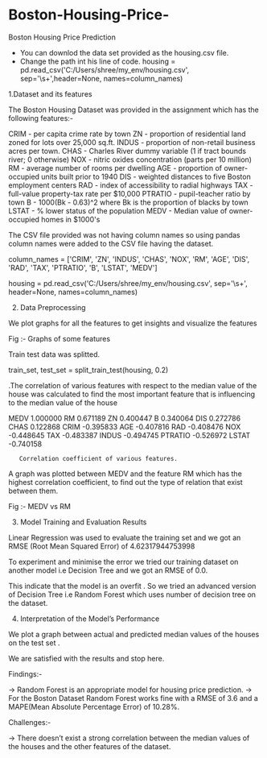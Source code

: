# Boston-Housing-Price-
Boston Housing Price Prediction 

- You can downlod the data set provided as the housing.csv file.
- Change the path int his line of code.
  housing = pd.read_csv('C:/Users/shree/my_env/housing.csv', sep='\s+',header=None, names=column_names)
  
1.Dataset and its features 

The Boston Housing Dataset was provided in the assignment which has the following features:-

CRIM - per capita crime rate by town
ZN - proportion of residential land zoned for lots over 25,000 sq.ft.
INDUS - proportion of non-retail business acres per town.
CHAS - Charles River dummy variable (1 if tract bounds river; 0 otherwise)
NOX - nitric oxides concentration (parts per 10 million)
RM - average number of rooms per dwelling
AGE - proportion of owner-occupied units built prior to 1940
DIS - weighted distances to five Boston employment centers
RAD - index of accessibility to radial highways
TAX - full-value property-tax rate per $10,000
PTRATIO - pupil-teacher ratio by town
B - 1000(Bk - 0.63)^2 where Bk is the proportion of blacks by town
LSTAT - % lower status of the population
MEDV - Median value of owner-occupied homes in $1000's

The CSV file provided was not having column names so using pandas column names were added to the CSV file having the dataset.

column_names = ['CRIM', 'ZN', 'INDUS', 'CHAS', 'NOX', 'RM', 'AGE', 'DIS', 'RAD', 'TAX', 'PTRATIO', 'B', 'LSTAT', 'MEDV']

housing = pd.read_csv('C:/Users/shree/my_env/housing.csv', sep='\s+', header=None, names=column_names)

2. Data Preprocessing 

We plot graphs for all the features to get insights and visualize the features



Fig :- Graphs of some features

Train test data was splitted.
 
train_set, test_set = split_train_test(housing, 0.2)

.The correlation of various features with respect to the median value of the house was calculated to find the most important feature that is influencing to the median value of the house

            
 MEDV       1.000000
RM         0.671189
ZN         0.400447
B          0.340064
DIS        0.272786
CHAS       0.122868
CRIM      -0.395833
AGE       -0.407816
RAD       -0.408476
NOX       -0.448645
TAX       -0.483387
INDUS     -0.494745
PTRATIO   -0.526972
LSTAT     -0.740158

       Correlation coefficient of various features.


A graph was plotted between MEDV and the feature RM which has the highest correlation coefficient, to find out the type of relation that exist between them.
     

Fig :- MEDV vs RM

3. Model Training and Evaluation Results 

Linear Regression was used to evaluate the training set and we got an RMSE (Root Mean Squared Error) of 4.62317944753998

  
 

To experiment and minimise the error we tried our training dataset on another model i.e Decision Tree and we got an RMSE of 0.0. 

This indicate that the model is an overfit . So we tried an advanced version of Decision Tree i.e Random Forest which uses number of decision tree on the dataset. 

4. Interpretation of the Model’s Performance

We plot a graph between actual and predicted median values of the houses on the test set .




We are satisfied with the results and stop here.

Findings:-

-> Random Forest is an appropriate model for housing price prediction.
-> For the Boston Dataset Random Forest works fine with a RMSE of 3.6 and a MAPE(Mean Absolute Percentage Error) of 10.28%. 

Challenges:-

-> There doesn’t exist a strong correlation between the median values of the houses and the other features of the dataset.


